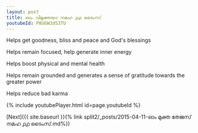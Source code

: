 ```yaml
---
layout: post
title: ഓം വിമുക്തയാ നമഹ ൧൧ ടൈംസ്
youtubeId: P8UGW3dS3TU
---
```

 
 
Helps get goodness, bliss and peace and God's blessings
 
Helps remain focused, help generate inner energy 
 
Helps boost physical and mental health 
 
Helps remain grounded and generates a sense of gratitude towards the greater power 
 
Helps reduce bad karma
 
 
 
 


{% include youtubePlayer.html id=page.youtubeId %}
 
[Next]({{ site.baseurl }}{% link  split2/_posts/2015-04-11-ഓം മുക്ത തേജസ് നമഹ ൧൧ ടൈംസ്.md%})
 
